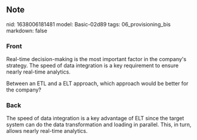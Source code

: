 ## Note
nid: 1638006181481
model: Basic-02d89
tags: 06_provisioning_bis
markdown: false

### Front
Real-time decision-making is the most important factor in the company's strategy. The speed of data integration is a key requirement to ensure nearly real-time analytics.

Between an ETL and a ELT approach, which approach would be better for the company?

### Back
The speed of data integration is a key advantage of ELT since the target system can do the data transformation and loading in parallel. This, in turn, allows nearly real-time analytics.
